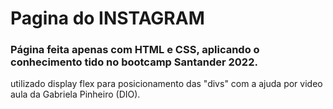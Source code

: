 # Pagina do INSTAGRAM
### Página feita apenas com HTML e CSS, aplicando o conhecimento tido no bootcamp Santander 2022.
utilizado display flex para posicionamento das "divs" com a ajuda por video aula da Gabriela Pinheiro (DIO).
